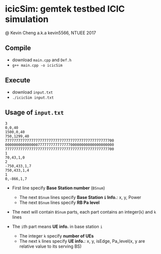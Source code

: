 # icicSim: gemtek testbed ICIC simulation
@ Kevin Cheng a.k.a kevin5566, NTUEE 2017

## Compile
* download `main.cpp` and `Def.h`
* `g++ main.cpp -o icicSim`

## Execute
* download `input.txt` 
* `./icicSim input.txt`

## Usage of `input.txt`
```clike=
3
0,0,40
1500,0,40
750,1299,40
77777777777777777777777777777777777777777777777700
00000000000000077777777777777700000000000000000000
77777777777777777777777777777777777777777777777700
1
70,43,1,0
2
-750,433,1,7
750,433,1,4
1
0,-866,1,7
```
* First line specify **Base Station number** (`BSnum`)
  + The next `BSnum` lines specify **Base Station `i` Info.**: x, y, Power
  + The next `BSnum` lines specify **RB Pa level**

* The next will contain `BSnum` parts, each part contains an integer(`k`) and `k` lines

* The `i`th part means **UE info.** in base station `i` 
  - The integer `k` specify **number of UEs**
  - The next `k` lines specify **UE info.**: x, y, isEdge, Pa_level(x, y are relative value to its serving BS)
